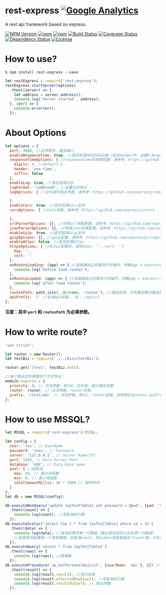# rest-express [![Google Analytics](https://ga-beacon.appspot.com/UA-80998210-1/index)](https://github.com/hstarorg/rest-express)
A rest api framework based on express.

[![NPM Version](https://img.shields.io/npm/v/rest-express.svg?style=flat)](https://www.npmjs.org/package/rest-express)
[![npm](https://img.shields.io/npm/dm/rest-express.svg?style=flat)](https://www.npmjs.org/package/rest-express)
[![npm](https://img.shields.io/npm/dt/rest-express.svg?style=flat)](https://www.npmjs.org/package/rest-express)
[![Build Status](https://travis-ci.org/hstarorg/rest-express.svg?branch=master)](https://travis-ci.org/hstarorg/rest-express)
[![Coverage Status](https://coveralls.io/repos/hstarorg/rest-express/badge.svg?branch=master)](https://coveralls.io/r/hstarorg/rest-express?branch=master)
[![Dependency Status](https://david-dm.org/hstarorg/rest-express.svg?style=flat)](https://david-dm.org/hstarorg/rest-express)
[![License](http://img.shields.io/npm/l/rest-express.svg?style=flat)](https://raw.githubusercontent.com/hstarorg/rest-express/master/LICENSE)

# How to use?

``$ npm install rest-express --save``

```javascript
let restExpress = require('rest-express');
restExpress.startServer(options)
  .then((server) => {
    let address = server.address();
    console.log('Server started', address);
  }, (err) => {
    console.error(err);
  });
```
# About Options

```javascript
let options = {
  port: 3000, //必须提供，服务端口
  enableResponseTime: true, //是否启用响应时间记录（会在header中，设置X-Response-Time的值，单位毫秒）
  responseTimeOptions: { //responseTime的参数配置，请参考：https://github.com/expressjs/response-time
    digits: 4, //default 3
    header: 'use-time',
    suffix: false
  },
  enableLog: true, //是否启用日志
  logFormat: 'combined', //设置日志格式
  logOptions: { //日志插件相关参数，请参考：https://github.com/expressjs/morgan

  },
  enableCors: true, //是否启用Cors支持
  corsOptions: { //Cors参数，请参考：https://github.com/expressjs/cors

  },
  urlParserOptions: {}, //转换url参数配置，请参考：https://github.com/expressjs/body-parser
  jsonParserOptions: {}, //转换json参数配置，请参考：https://github.com/expressjs/body-parser
  enableGzip: true, //是否启用Gzip支持
  gzipOptions: {}, //gzip配置，请参考：https://github.com/expressjs/compression
  enableHttps: false, //是否启用Https
  httpsOptions: { //Https配置项，提供{key: '', cert: ''}
    key: '',
    cert: ''
  },
  onRoutesLoading: (app) => { //加载路由之前要执行的操作，参数app = express();
    console.log('before load routes');
  },
  onRoutesLoaded: (app) => { //加载路由之后要执行的操作，参数app = express();
    console.log('after load routes');
  },
  routesPath: path.join(__dirname, 'routes'), //路由目录，所有要加载的路由都放置在此处。
  apiPrefix: '/' //全局Api前缀， 如： /api/v1
};
```

**注意：其中 ``port`` 和 ``routesPath`` 为必填参数。**

# How to write route?

```javascript
'use strict';

let router = new Router();
let testBiz = require('./../bizs/testBiz');

router.get('/test', testBiz.test);

//每个路由文件需要如下方式导出：
module.exports = {
  priority: 0, // 可选参数，默认0，优先级，越大越先加载
  router: router, // 必须参数，router对象。
  prefix: '/test/abc' // 可选参数，默认/，router前缀，会拼接在options.apiPrefix之后。
};
```

# How to use MSSQL?

```javascript
let MSSQL = require('rest-express').MSSQL;

let config = {
  user: 'xxx', // UserName
  password: 'xxxx', // Password
  server: '127.0.0.1', // Server Name(IP)
  port: 1433, // Data Server Port 
  database: 'XXX', // Data base name
  pool: { //线程池
    max: 50, // 最大线程数
    min: 0, // 最小线程数
    idleTimeoutMillis: 30 * 1000 // 超时时间
  }
};
let db = new MSSQL(config);

db.executeNonQuery('update JayTestTable1 set password = @pwd', {pwd: '中文'})
  .then((count) => {
    console.log(count); //受影响的行数
  });
db.executeScalar('select top 1 * from JayTestTable1 where id = 15')
  .then((data) => {
    console.log(data); //查询结果的第一行数据（建议查询语句只会有第一行数据）
    //如果查询结果是一个简单数据，如查询count，那么data则直接是这个count值，不在是一个对象。
  });
db.executeQuery('select * from JayTestTable1')
  .then((rows) => {
    console.log(rows); //数据集
  });
db.executeProcedure('up_GetPersonalApiList', {userName: 'abc'}, {}) //存储过程名称、输入参数、输出参数
  .then((result) => {
    console.log(result.result); //执行结果
    console.log(result.affectedRowCount); //受影响的行数
    console.log(result.resultOutput); // 输出参数
  });
```
